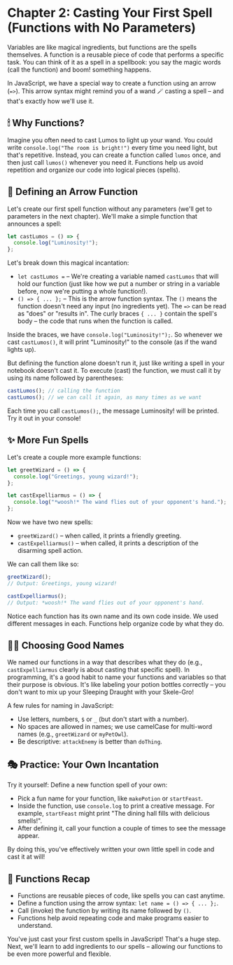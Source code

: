 # Chapter 2: Casting Your First Spell (Functions with No Parameters)

Variables are like magical ingredients, but functions are the spells themselves. A function is a reusable piece of code that performs a specific task. You can think of it as a spell in a spellbook: you say the magic words (call the function) and boom! something happens.

In JavaScript, we have a special way to create a function using an arrow (`=>`). This arrow syntax might remind you of a wand 🪄 casting a spell – and that's exactly how we'll use it.

## 🕯 Why Functions?

Imagine you often need to cast Lumos to light up your wand. You could write `console.log("The room is bright!")` every time you need light, but that's repetitive. Instead, you can create a function called `lumos` once, and then just call `lumos()` whenever you need it. Functions help us avoid repetition and organize our code into logical pieces (spells).

## 📝 Defining an Arrow Function

Let's create our first spell function without any parameters (we'll get to parameters in the next chapter). We'll make a simple function that announces a spell:

```js
let castLumos = () => {
  console.log("Luminosity!");
};
```

Let's break down this magical incantation:

- `let castLumos =` – We're creating a variable named `castLumos` that will hold our function (just like how we put a number or string in a variable before, now we're putting a whole function!).
- `() => { ... };` – This is the arrow function syntax. The `()` means the function doesn't need any input (no ingredients yet). The `=>` can be read as "does" or "results in". The curly braces `{ ... }` contain the spell's body – the code that runs when the function is called.

Inside the braces, we have `console.log("Luminosity!");`. So whenever we cast `castLumos()`, it will print "Luminosity!" to the console (as if the wand lights up).

But defining the function alone doesn't run it, just like writing a spell in your notebook doesn't cast it. To execute (cast) the function, we must call it by using its name followed by parentheses:

```js
castLumos(); // calling the function
castLumos(); // we can call it again, as many times as we want
```

Each time you call `castLumos();`, the message Luminosity! will be printed. Try it out in your console!

## ✨ More Fun Spells

Let's create a couple more example functions:

```js
let greetWizard = () => {
  console.log("Greetings, young wizard!");
};

let castExpelliarmus = () => {
  console.log("*woosh!* The wand flies out of your opponent's hand.");
};
```

Now we have two new spells:

- `greetWizard()` – when called, it prints a friendly greeting.
- `castExpelliarmus()` – when called, it prints a description of the disarming spell action.

We can call them like so:

```js
greetWizard();
// Output: Greetings, young wizard!

castExpelliarmus();
// Output: *woosh!* The wand flies out of your opponent's hand.
```

Notice each function has its own name and its own code inside. We used different messages in each. Functions help organize code by what they do.

## 🧙‍♀️ Choosing Good Names

We named our functions in a way that describes what they do (e.g., `castExpelliarmus` clearly is about casting that specific spell). In programming, it's a good habit to name your functions and variables so that their purpose is obvious. It's like labeling your potion bottles correctly – you don't want to mix up your Sleeping Draught with your Skele-Gro!

A few rules for naming in JavaScript:

- Use letters, numbers, `$` or `_` (but don't start with a number).
- No spaces are allowed in names; we use camelCase for multi-word names (e.g., `greetWizard` or `myPetOwl`).
- Be descriptive: `attackEnemy` is better than `doThing`.

## 🎭 Practice: Your Own Incantation

Try it yourself: Define a new function spell of your own:

- Pick a fun name for your function, like `makePotion` or `startFeast`.
- Inside the function, use `console.log` to print a creative message. For example, `startFeast` might print "The dining hall fills with delicious smells!".
- After defining it, call your function a couple of times to see the message appear.

By doing this, you've effectively written your own little spell in code and cast it at will!

## 🔗 Functions Recap

- Functions are reusable pieces of code, like spells you can cast anytime.
- Define a function using the arrow syntax: `let name = () => { ... };`.
- Call (invoke) the function by writing its name followed by `()`.
- Functions help avoid repeating code and make programs easier to understand.

You've just cast your first custom spells in JavaScript! That's a huge step. Next, we'll learn to add ingredients to our spells – allowing our functions to be even more powerful and flexible.
